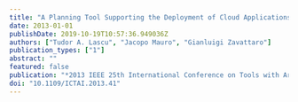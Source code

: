 ```yaml
---
title: "A Planning Tool Supporting the Deployment of Cloud Applications"
date: 2013-01-01
publishDate: 2019-10-19T10:57:36.949036Z
authors: ["Tudor A. Lascu", "Jacopo Mauro", "Gianluigi Zavattaro"]
publication_types: ["1"]
abstract: ""
featured: false
publication: "*2013 IEEE 25th International Conference on Tools with Artificial Intelligence, Herndon, VA, USA, November 4-6, 2013*"
doi: "10.1109/ICTAI.2013.41"
---
```



